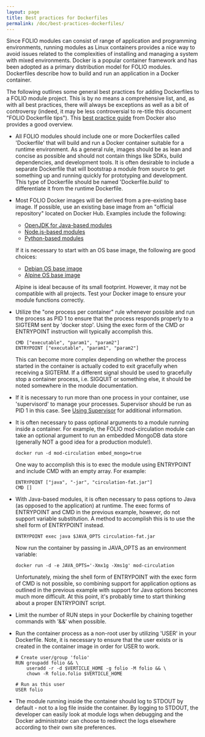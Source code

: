 ```yaml
---
layout: page
title: Best practices for Dockerfiles
permalink: /doc/best-practices-dockerfiles/
---
```


Since FOLIO modules can consist of range of application and programming environments,
running modules as Linux containers provides a nice way to avoid issues related to
the complexities of installing and managing a system with mixed environments.  Docker
is a popular container framework and has been adopted as a primary distribution
model for FOLIO modules.  Dockerfiles describe how to build and run an application in
a Docker container.

The following outlines some general best practices for adding Dockerfiles to
a FOLIO module project.   This is by no means a comprehensive list, and, as with
all best practices, there will always be exceptions as well as a bit of controversy
(indeed, it may be less controversial to re-title this document "FOLIO Dockerfile
tips").  This [best practice guide](https://docs.docker.com/engine/userguide/eng-image/dockerfile_best-practices/)
from Docker also provides a good overview.

* All FOLIO modules should include one or more Dockerfiles called 'Dockerfile' that
will build and run a Docker container suitable for a runtime environment.  As a general
rule, images should be as lean and concise as possible and should not contain things
like SDKs, build dependencies, and development tools.  It is often desirable to include
a separate Dockerfile that will bootstrap a module from source to get something up and
running quickly for prototyping and development. This type of Dockerfile should be named
'Dockerfile.build' to differentiate it from the runtime Dockerfile.

* Most FOLIO Docker images will be derived from a pre-existing base image.  If possible,
use an existing base image from an "official repository" located on Docker Hub.
Examples include the following:

  - [OpenJDK for Java-based modules](https://hub.docker.com/_/openjdk)
  - [Node.js-based modules](https://hub.docker.com/_/node)
  - [Python-based modules](https://hub.docker.com/_/python)

  If it is necessary to start with an OS base image, the following are good choices:

  - [Debian OS base image](https://hub.docker.com/_/debian)
  - [Alpine OS base image](https://hub.docker.com/_/alpine)

  Alpine is ideal because of its small footprint. However, it may not be compatible
with all projects.  Test your Docker image to ensure your module functions correctly.

* Utilize the "one process per container" rule whenever possible and run the
process as PID 1 to ensure that the process responds properly to a SIGTERM sent by
'docker stop'.  Using the exec form of the CMD or ENTRYPOINT instruction will
typically accomplish this.

  ```
  CMD ["executable", "param1", "param2"]
  ENTRYPOINT ["executable", "param1", "param2"]

  ```

  This can become more complex depending on whether the process started in the container
is actually coded to exit gracefully when receiving a SIGTERM. If a different signal
should be used to gracefully stop a container process, i.e. SIGQUIT or something else,
it should be noted somewhere in the module documentation.

* If it is necessary to run more than one process in your container,  use 'supervisord'
to manage your processes. Supervisor should be run as PID 1 in this case.
See [Using Supervisor](https://docs.docker.com/engine/admin/using_supervisord/) for
additional information.

* It is often necessary to pass optional arguments to a module running inside a
container.  For example,  the FOLIO  mod-circulation module can take an optional
argument to run an embedded MongoDB data store (generally NOT a good idea for a production
module!).

  ```
  docker run -d mod-circulation embed_mongo=true

  ```

  One way to accomplish this is to exec the module using ENTRYPOINT
and include CMD with an empty array. For example:

  ```
  ENTRYPOINT ["java", "-jar", "circulation-fat.jar"]
  CMD []

  ```

* With Java-based modules, it is often necessary to pass options to Java
  (as opposed to the application) at runtime.   The exec forms of ENTRYPOINT
  and CMD in the previous example, however, do not support variable substitution.
  A method to accomplish this is to use the shell form of ENTRYPOINT instead.

  ```
  ENTRYPOINT exec java $JAVA_OPTS circulation-fat.jar

  ```

  Now run the container by passing in JAVA_OPTS as an environment
  variable:

  ```
  docker run -d -e JAVA_OPTS='-Xmx1g -Xms1g' mod-circulation

  ```

  Unfortunately, mixing the shell form of ENTRYPOINT with the exec form of CMD
  is not possible, so combining support for application options as outlined
  in the previous example with support for Java options becomes much more
  difficult.  At this point, it's probably time to start thinking about a proper
  ENTRYPOINT script.

* Limit the number of RUN steps in your Dockerfile by chaining together commands with
  '&&' when possible.

* Run the container process as a non-root user by utilizing 'USER' in your Dockerfile.
Note, it is necessary to ensure that the user exists or is created in the container image
in order for USER to work.

  ```
  # Create user/group 'folio'
  RUN groupadd folio && \
      useradd -r -d $VERTICLE_HOME -g folio -M folio && \
      chown -R folio.folio $VERTICLE_HOME

  # Run as this user
  USER folio

  ```

* The module running inside the container should log to STDOUT by default - not to a log
file inside the container.  By logging to STDOUT,  the developer can easily look at
module logs when debugging and the Docker administrator can choose to redirect the logs
elsewhere according to their own site preferences.

